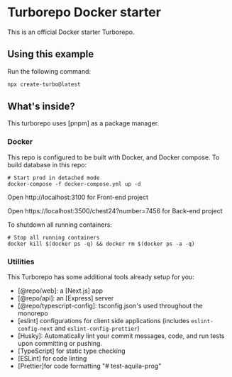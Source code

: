 # Turborepo Docker starter

This is an official Docker starter Turborepo.

## Using this example

Run the following command:

```sh
npx create-turbo@latest
```

## What's inside?

This turborepo uses [pnpm] as a package manager.

### Docker

This repo is configured to be built with Docker, and Docker compose. To build database in this repo:

```
# Start prod in detached mode
docker-compose -f docker-compose.yml up -d
```

Open http://localhost:3100 for Front-end project

Open https://localhost:3500/chest24?number=7456 for Back-end project

To shutdown all running containers:

```
# Stop all running containers
docker kill $(docker ps -q) && docker rm $(docker ps -a -q)
```

### Utilities

This Turborepo has some additional tools already setup for you:

- [@repo/web]: a [Next.js] app
- [@repo/api]: an [Express] server
- [@repo/typescript-config]: tsconfig.json's used throughout the monorepo
- [eslint] configurations for client side applications (includes `eslint-config-next` and `eslint-config-prettier`)
- [Husky]: Automatically lint your commit messages, code, and run tests upon committing or pushing.
- [TypeScript] for static type checking
- [ESLint] for code linting
- [Prettier]for code formatting
  "# test-aquila-prog"
